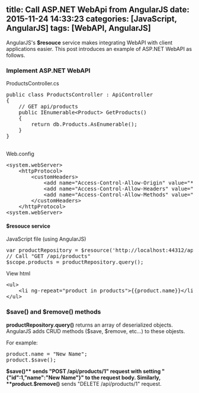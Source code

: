 title: Call ASP.NET WebApi from AngularJS
date: 2015-11-24 14:33:23
categories: [JavaScript, AngularJS]
tags: [WebAPI, AngularJS]
---

AngularJS's **$resouce** service makes integrating WebAPI with client applications easier.
This post introduces an example of ASP.NET WebAPI as follows.

### Implement ASP.NET WebAPI 
ProductsController.cs
<pre class="brush: c-sharp;">
public class ProductsController : ApiController
{
    // GET api/products
    public IEnumerable&lt;Product> GetProducts()
    {
        return db.Products.AsEnumerable();
    }
}
</pre>
<br/>
Web.config
<pre class="brush: xml;">
&lt;system.webServer>
    &lt;httpProtocol>
        &lt;customHeaders>
            &lt;add name="Access-Control-Allow-Origin" value="*" />
            &lt;add name="Access-Control-Allow-Headers" value="Content-Type" />
            &lt;add name="Access-Control-Allow-Methods" value="GET, POST, PUT, DELETE, OPTIONS" />
        &lt;/customHeaders>
    &lt;/httpProtocol>
&lt;system.webServer>
</pre>

#### $resouce service
JavaScript file (using AngularJS)
<pre class="brush: js;">
var productRepository = $resource('http://localhost:44312/api/products/:id', { id: '@Id' });
// Call "GET /api/products"
$scope.products = productRepository.query();
</pre>

View html
<pre class="brush: xml;">
&lt;ul>
    &lt;li ng-repeat="product in products">&#123;&#123;product.name}}&lt;/li>
&lt;/ul>
</pre>

### $save() and $remove() methods
**productRepository.query()** returns an array of deserialized objects. 
AngularJS adds CRUD methods ($save, $remove, etc...) to these objests.

For example:

<pre class="brush: js;">
product.name = "New Name";
product.$save();
</pre>

**$save()** sends "POST /api/products/1" request with setting "{"id":1,"name":"New Name"}" to the request body.
Similarly, **product.$remove()** sends "DELETE /api/products/1" request.
